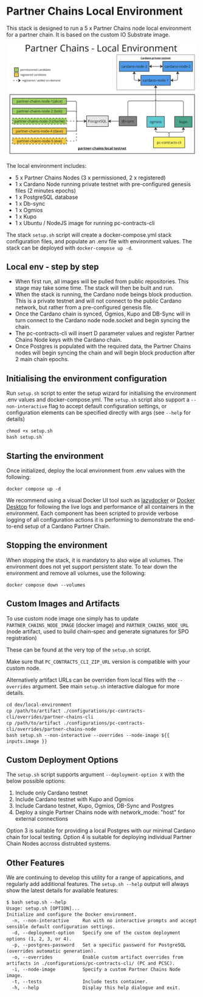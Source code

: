 # Partner Chains Local Environment

This stack is designed to run a 5 x Partner Chains node local environment for a partner chain. It is based on the custom IO Substrate image.

![alt text](pc-local-env.png)

The local environment includes:

- 5 x Partner Chains Nodes (3 x permissioned, 2 x registered)
- 1 x Cardano Node running private testnet with pre-configured genesis files (2 minutes epochs)
- 1 x PostgreSQL database
- 1 x Db-sync
- 1 x Ogmios
- 1 x Kupo
- 1 x Ubuntu / NodeJS image for running pc-contracts-cli

The stack `setup.sh` script will create a docker-compose.yml stack configuration files, and populate an .env file with environment values. The stack can be deployed with `docker-compose up -d`.

## Local env - step by step

- When first run, all images will be pulled from public repositories. This stage may take some time. The stack will then be built and run.
- When the stack is running, the Cardano node beings block production. This is a private testnet and will not connect to the public Cardano network, but rather from a pre-configured genesis file.
- Once the Cardano chain is synced, Ogmios, Kupo and DB-Sync will in turn connect to the Cardano node node.socket and begin syncing the chain.
- The pc-contracts-cli will insert D parameter values and register Partner Chains Node keys with the Cardano chain.
- Once Postgres is populated with the required data, the Partner Chains nodes will begin syncing the chain and will begin block production after 2 main chain epochs.

## Initialising the environment configuration

Run `setup.sh` script to enter the setup wizard for initialising the environment .env values and docker-compose.yml. The `setup.sh` script also support a `--non-interactive` flag to accept default configuration settings, or configuration elements can be specified directly with args (see `--help` for details)

```
chmod +x setup.sh
bash setup.sh`
```

## Starting the environment

Once initialized, deploy the local environment from .env values with the following:

```
docker compose up -d
```

We recommend using a visual Docker UI tool such as [lazydocker](https://github.com/jesseduffield/lazydocker) or [Docker Desktop](https://www.docker.com/products/docker-desktop/) for following the live logs and performance of all containers in the environment. Each component has been scripted to provide verbose logging of all configuration actions it is performing to demonstrate the end-to-end setup of a Cardano Partner Chain.

## Stopping the environment

When stopping the stack, it is mandatory to also wipe all volumes. The environment does not yet support persistent state. To tear down the environment and remove all volumes, use the following:

```
docker compose down --volumes
```

## Custom Images and Artifacts

To use custom node image one simply has to update `PARTNER_CHAINS_NODE_IMAGE` (docker image) and `PARTNER_CHAINS_NODE_URL` (node artifact, used to build chain-spec and generate signatures for SPO registration)

These can be found at the very top of the `setup.sh` script.

Make sure that `PC_CONTRACTS_CLI_ZIP_URL` version is compatible with your custom node.

Alternatively artifact URLs can be overriden from local files with the `--overrides` argument. See main `setup.sh` interactive dialogue for more details.

```
cd dev/local-environment
cp /path/to/artifact ./configurations/pc-contracts-cli/overrides/partner-chains-cli
cp /path/to/artifact ./configurations/pc-contracts-cli/overrides/partner-chains-node
bash setup.sh --non-interactive --overrides --node-image ${{ inputs.image }}
```

## Custom Deployment Options

The `setup.sh` script supports argument `--deployment-option X` with the below possible options:

1. Include only Cardano testnet
2. Include Cardano testnet with Kupo and Ogmios
3. Include Cardano testnet, Kupo, Ogmios, DB-Sync and Postgres
4. Deploy a single Partner Chains node with network_mode: "host" for external connections

Option 3 is suitable for providing a local Postgres with our minimal Cardano chain for local testing. Option 4 is suitable for deploying individual Partner Chain Nodes accross distrubted systems.

## Other Features

We are continuing to develop this utility for a range of appications, and regularly add additional features. The `setup.sh --help` output will always show the latest details for available features:

```
$ bash setup.sh --help
Usage: setup.sh [OPTION]...
Initialize and configure the Docker environment.
  -n, --non-interactive     Run with no interactive prompts and accept sensible default configuration settings.
  -d, --deployment-option   Specify one of the custom deployment options (1, 2, 3, or 4).
  -p, --postgres-password   Set a specific password for PostgreSQL (overrides automatic generation).
  -o, --overrides           Enable custom artifact overrides from artifacts in ./configurations/pc-contracts-cli/ (PC and PCSC).
  -i, --node-image          Specify a custom Partner Chains Node image.
  -t, --tests               Include tests container.
  -h, --help                Display this help dialogue and exit.
```
